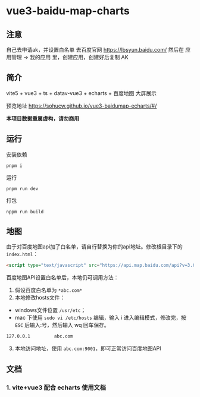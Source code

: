 # vue3-baidu-map-charts

## 注意
自己去申请ak，并设置白名单
去百度官网 https://lbsyun.baidu.com/ 然后在 应用管理 -> 我的应用 里，创建应用，创建好后复制 AK
## 简介

vite5 + vue3 + ts + datav-vue3 + echarts + 百度地图 大屏展示

预览地址 https://sohucw.github.io/vue3-baidumap-echarts/#/

**本项目数据重属虚构，请勿商用**

## 运行

安装依赖
```shell
pnpm i
```

运行
```shell
pnpm run dev
```

打包
```shell
nppm run build
```

## 地图
由于对百度地图api加了白名单，请自行替换为你的api地址。修改根目录下的 `index.html`：
```html
<script type="text/javascript" src="https://api.map.baidu.com/api?v=3.0&ak=你的ak"></script>
```
百度地图API设置白名单后，本地仍可调用方法：
1. 假设百度白名单为 `*abc.com*`
2. 本地修改hosts文件：
  - windows文件位置 `/usr/etc`；
  - mac 下使用 `sudo vi /etc/hosts` 编辑，输入 i 进入编辑模式，修改完，按 `ESC` 后输入:号，然后输入 wq 回车保存。
  ```txt
  127.0.0.1         abc.com
  ```
3. 本地访问地址，使用 `abc.com:9001`，即可正常访问百度地图API

## 文档
### 1. vite+vue3 配合 echarts 使用文档